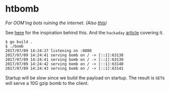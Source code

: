 # htbomb
_For OOM'ing bots ruining the internet._
_(Also [this](https://www.youtube.com/watch?v=dIQ53t0gv_4))_

See [here](https://blog.haschek.at/2017/how-to-defend-your-website-with-zip-bombs.html) for the inspiration behind this.  And the `hackaday` [article](http://hackaday.com/2017/07/08/dropping-zip-bombs-on-vulnerability-scanners/) covering it.


```
$ go build .
$ ./bomb
2017/07/09 14:24:27 listening on :8080
2017/07/09 14:24:41 serving bomb on / -> [::1]:63138
2017/07/09 14:24:41 serving bomb on / -> [::1]:63139
2017/07/09 14:24:42 serving bomb on / -> [::1]:63140
2017/07/09 14:24:43 serving bomb on / -> [::1]:63141

```

Startup will be slow since we build the payload on startup.  The result is `GET`s will serve a 10G gzip bomb to the client.
